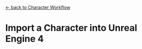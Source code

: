[<- back to Character Workflow](CharacterWorkflow.md#5-export-the-character-daz3d)

# Import a Character into Unreal Engine 4
